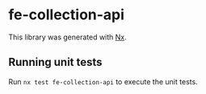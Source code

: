 # fe-collection-api

This library was generated with [Nx](https://nx.dev).

## Running unit tests

Run `nx test fe-collection-api` to execute the unit tests.
